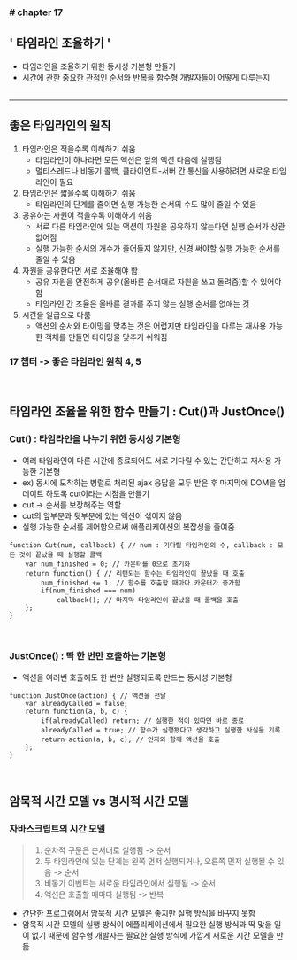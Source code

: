 ### \# chapter 17

## \' 타임라인 조율하기 \'

- 타임라인을 조율하기 위한 동시성 기본형 만들기
- 시간에 관한 중요한 관점인 순서와 반복을 함수형 개발자들이 어떻게 다루는지<br><br>


<hr>


## 좋은 타임라인의 원칙
1. 타임라인은 적을수록 이해하기 쉬움
    - 타임라인이 하나라면 모든 액션은 앞의 액션 다음에 실행됨
    - 멀티스레드나 비동기 콜백, 클라이언트-서버 간 통신을 사용하려면 새로운 타임라인이 필요
2. 타임라인은 짧을수록 이해하기 쉬움
    - 타임라인의 단계를 줄이면 실행 가능한 순서의 수도 많이 줄일 수 있음
3. 공유하는 자원이 적을수록 이해하기 쉬움
    - 서로 다른 타임라인에 있는 액션이 자원을 공유하지 않는다면 실행 순서가 상관 없어짐
    - 실행 가능한 순서의 개수가 줄어들지 않지만, 신경 써야할 실행 가능한 순서를 줄일 수 있음
4. 자원을 공유한다면 서로 조율해야 함
    - 공유 자원을 안전하게 공유(올바른 순서대로 자원을 쓰고 돌려줌)할 수 있어야 함
    - 타임라인 간 조율은 올바른 결과를 주지 않는 실행 순서를 없애는 것
5. 시간을 일급으로 다룸
    - 액션의 순서와 타이밍을 맞추는 것은 어렵지만 타임라인을 다루는 재사용 가능한 객체를 만들면 타이밍을 맞추기 쉬워짐

### 17 챕터 -> 좋은 타임라인 원칙 4, 5

<br>


## 타임라인 조율을 위한 함수 만들기 : Cut()과 JustOnce()

### Cut() : 타임라인을 나누기 위한 동시성 기본형
- 여러 타임라인이 다른 시간에 종료되어도 서로 기다릴 수 있는 간단하고 재사용 가능한 기본형
- ex) 동시에 도착하는 병렬로 처리된 ajax 응답을 모두 받은 후 마지막에 DOM을 업데이트 하도록 cut이라는 시점을 만들기
- cut -> 순서를 보장해주는 역할
- cut의 앞부분과 뒷부분에 있는 액션이 섞이지 않음
- 실행 가능한 순서를 제어함으로써 애플리케이션의 복잡성을 줄여줌

```tsx
function Cut(num, callback) { // num : 기다릴 타임라인의 수, callback : 모든 것이 끝났을 때 실행할 콜백
    var num_finished = 0; // 카운터를 0으로 초기화
    return function() { // 리턴되는 함수는 타임라인이 끝났을 때 호출
        num_finished += 1; // 함수를 호출할 때마다 카운터가 증가함
        if(num_finished === num)
            callback(); // 마지막 타임라인이 끝났을 때 콜백을 호출
    };
}
```


<br>

### JustOnce() : 딱 한 번만 호출하는 기본형
- 액션을 여러번 호출해도 한 번만 실행되도록 만드는 동시성 기본형

```tsx
function JustOnce(action) { // 액션을 전달
    var alreadyCalled = false;
    return function(a, b, c) {
        if(alreadyCalled) return; // 실행한 적이 있따면 바로 종료
        alreadyCalled = true; // 함수가 실행됐다고 생각하고 실행한 사실을 기록
        return action(a, b, c); // 인자와 함께 액션을 호출
    };
}
```


<br>

## 암묵적 시간 모델 vs 명시적 시간 모델

### 자바스크립트의 시간 모델
> 1. 순차적 구문은 순서대로 실행됨   -> 순서
> 2. 두 타임라인에 있는 단계는 왼쪽 먼저 실행되거나, 오른쪽 먼저 실행될 수 있음   -> 순서
> 3. 비동기 이벤트는 새로운 타임라인에서 실행됨   -> 순서
> 4. 액션은 호출할 때마다 실행됨   -> 반복

- 간단한 프로그램에서 암묵적 시간 모델은 좋지만 실행 방식을 바꾸지 못함
- 암묵적 시간 모델의 실행 방식이 에플리케이션에서 필요한 실행 방식과 딱 맞을 일이 없기 때문에 함수형 개발자는 필요한 실행 방식에 가깝게 새로운 시간 모델을 만듦